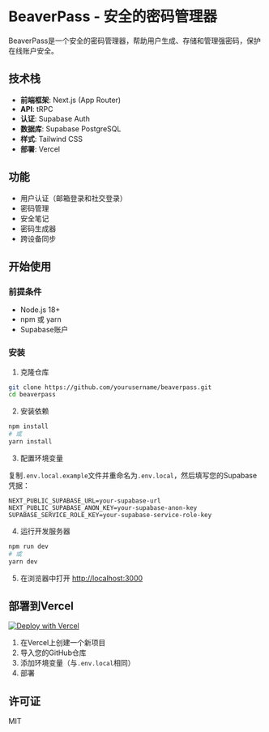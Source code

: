 # BeaverPass - 安全的密码管理器

BeaverPass是一个安全的密码管理器，帮助用户生成、存储和管理强密码，保护在线账户安全。

## 技术栈

- **前端框架**: Next.js (App Router)
- **API**: tRPC
- **认证**: Supabase Auth
- **数据库**: Supabase PostgreSQL
- **样式**: Tailwind CSS
- **部署**: Vercel

## 功能

- 用户认证（邮箱登录和社交登录）
- 密码管理
- 安全笔记
- 密码生成器
- 跨设备同步

## 开始使用

### 前提条件

- Node.js 18+
- npm 或 yarn
- Supabase账户

### 安装

1. 克隆仓库

```bash
git clone https://github.com/yourusername/beaverpass.git
cd beaverpass
```

2. 安装依赖

```bash
npm install
# 或
yarn install
```

3. 配置环境变量

复制`.env.local.example`文件并重命名为`.env.local`，然后填写您的Supabase凭据：

```
NEXT_PUBLIC_SUPABASE_URL=your-supabase-url
NEXT_PUBLIC_SUPABASE_ANON_KEY=your-supabase-anon-key
SUPABASE_SERVICE_ROLE_KEY=your-supabase-service-role-key
```

4. 运行开发服务器

```bash
npm run dev
# 或
yarn dev
```

5. 在浏览器中打开 [http://localhost:3000](http://localhost:3000)

## 部署到Vercel

[![Deploy with Vercel](https://vercel.com/button)](https://vercel.com/new/clone?repository-url=https%3A%2F%2Fgithub.com%2Fyourusername%2Fbeaverpass)

1. 在Vercel上创建一个新项目
2. 导入您的GitHub仓库
3. 添加环境变量（与`.env.local`相同）
4. 部署

## 许可证

MIT
